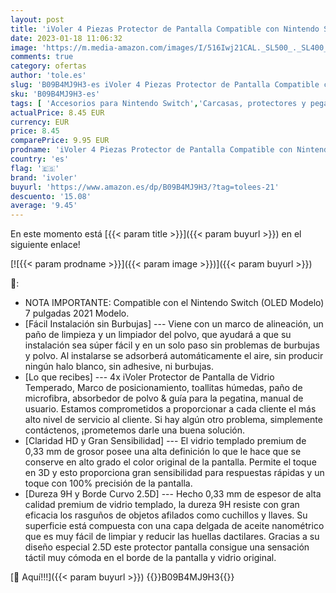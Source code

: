 ```yaml
---
layout: post
title: 'iVoler 4 Piezas Protector de Pantalla Compatible con Nintendo Switch OLED Modelo 7 pulgadas 2021 Modelo  Incluye Marco de Instalación Fácil  Cristal Vidrio Templado Premium'
date: 2023-01-18 11:06:32
image: 'https://m.media-amazon.com/images/I/516Iwj21CAL._SL500_._SL400_.jpg'
comments: true
category: ofertas
author: 'tole.es'
slug: 'B09B4MJ9H3-es iVoler 4 Piezas Protector de Pantalla Compatible con...'
sku: 'B09B4MJ9H3-es'
tags: [ 'Accesorios para Nintendo Switch','Carcasas, protectores y pegatinas para Nintendo Switch','Hardware y juegos para Nintendo Switch','Protectores de pantalla para Nintendo Switch','Videojuegos','ivoler','nintendo','🇪🇸', ]
actualPrice: 8.45 EUR
currency: EUR
price: 8.45
comparePrice: 9.95 EUR
prodname: 'iVoler 4 Piezas Protector de Pantalla Compatible con Nintendo Switch OLED Modelo 7 pulgadas 2021 Modelo  Incluye Marco de Instalación Fácil  Cristal Vidrio Templado Premium'
country: 'es'
flag: '🇪🇸'
brand: 'ivoler'
buyurl: 'https://www.amazon.es/dp/B09B4MJ9H3/?tag=tolees-21'
descuento: '15.08'
average: '9.45'
---
```


En este momento está [{{< param title >}}]({{< param buyurl >}}) en el siguiente enlace!

[![{{< param prodname >}}]({{< param image >}})]({{< param buyurl >}})

🔎:

- NOTA IMPORTANTE: Compatible con el Nintendo Switch (OLED Modelo) 7 pulgadas 2021 Modelo.
- [Fácil Instalación sin Burbujas] --- Viene con un marco de alineación, un paño de limpieza y un limpiador del polvo, que ayudará a que su instalación sea súper fácil y en un solo paso sin problemas de burbujas y polvo. Al instalarse se adsorberá automáticamente el aire, sin producir ningún halo blanco, sin adhesive, ni burbujas.
- [Lo que recibes] --- 4x iVoler Protector de Pantalla de Vidrio Temperado, Marco de posicionamiento, toallitas húmedas, paño de microfibra, absorbedor de polvo & guía para la pegatina, manual de usuario. Estamos comprometidos a proporcionar a cada cliente el más alto nivel de servicio al cliente. Si hay algún otro problema, simplemente contáctenos, ¡prometemos darle una buena solución.
- [Claridad HD y Gran Sensibilidad] --- El vidrio templado premium de 0,33 mm de grosor posee una alta definición lo que le hace que se conserve en alto grado el color original de la pantalla. Permite el toque en 3D y esto proporciona gran sensibilidad para respuestas rápidas y un toque con 100% precisión de la pantalla.
- [Dureza 9H y Borde Curvo 2.5D] --- Hecho 0,33 mm de espesor de alta calidad premium de vidrio templado, la dureza 9H resiste con gran eficacia los rasguños de objetos afilados como cuchillos y llaves. Su superficie está compuesta con una capa delgada de aceite nanométrico que es muy fácil de limpiar y reducir las huellas dactilares. Gracias a su diseño especial 2.5D este protector pantalla consigue una sensación táctil muy cómoda en el borde de la pantalla y vidrio original.

[🛒 Aquí!!!]({{< param buyurl >}})
{{<world>}}B09B4MJ9H3{{</world>}}
